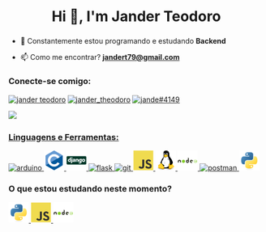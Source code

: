 <h1 align="center">Hi 🖖, I'm Jander Teodoro</h1>
<h3 align="center"></h3>

- 🌱 Constantemente estou programando e estudando **Backend**

- 📫 Como me encontrar? **jandert79@gmail.com**

<h3 align="left">Conecte-se comigo:</h3>
<p align="left">
<a href="https://linkedin.com/in/jander teodoro" target="_blank"><img align="center" src="https://cdn.jsdelivr.net/npm/simple-icons@3.0.1/icons/linkedin.svg" alt="jander teodoro" height="30" width="40" /></a>
<a href="https://instagram.com/jander_theodoro" target="_blank"><img align="center" src="https://cdn.jsdelivr.net/npm/simple-icons@3.0.1/icons/instagram.svg" alt="jander_theodoro" height="30" width="40" /></a>
<a href="https://discord.gg/jande#4149" target="_blank"><img align="center" src="https://cdn.jsdelivr.net/npm/simple-icons@3.0.1/icons/discord.svg" alt="jande#4149" height="30" width="40" /></a>
</p>

<div>
  <a href="https://github.com/janderteodoro">
  <img height="180em" src="https://github-readme-stats.vercel.app/api/top-langs/?username=janderteodoro&layout=compact&theme=dark&langs_count=7"/>
</div>
  
 
<h3 align="left">Linguagens e Ferramentas:</h3>
<p align="left"> <a href="https://www.arduino.cc/" target="_blank"> <img src="https://cdn.worldvectorlogo.com/logos/arduino-1.svg" alt="arduino" width="40" height="40"/> </a> <a href="https://www.cprogramming.com/" target="_blank"> <img src="https://raw.githubusercontent.com/devicons/devicon/master/icons/c/c-original.svg" alt="c" width="40" height="40"/> </a> <a href="https://www.djangoproject.com/" target="_blank"> <img src="https://raw.githubusercontent.com/devicons/devicon/master/icons/django/django-original.svg" alt="django" width="40" height="40"/> </a> <a href="https://flask.palletsprojects.com/" target="_blank"> <img src="https://www.vectorlogo.zone/logos/pocoo_flask/pocoo_flask-icon.svg" alt="flask" width="40" height="40"/> </a> <a href="https://git-scm.com/" target="_blank"> <img src="https://www.vectorlogo.zone/logos/git-scm/git-scm-icon.svg" alt="git" width="40" height="40"/> </a> <a href="https://developer.mozilla.org/en-US/docs/Web/JavaScript" target="_blank"> <img src="https://raw.githubusercontent.com/devicons/devicon/master/icons/javascript/javascript-original.svg" alt="javascript" width="40" height="40"/> </a> <a href="https://www.linux.org/" target="_blank"> <img src="https://raw.githubusercontent.com/devicons/devicon/master/icons/linux/linux-original.svg" alt="linux" width="40" height="40"/> </a> <a href="https://nodejs.org" target="_blank"> <img src="https://raw.githubusercontent.com/devicons/devicon/master/icons/nodejs/nodejs-original-wordmark.svg" alt="nodejs" width="40" height="40"/> </a> <a href="https://postman.com" target="_blank"> <img src="https://www.vectorlogo.zone/logos/getpostman/getpostman-icon.svg" alt="postman" width="40" height="40"/> </a> <a href="https://www.python.org" target="_blank"> <img src="https://raw.githubusercontent.com/devicons/devicon/master/icons/python/python-original.svg" alt="python" width="40" height="40"/> </a> </p>


<h3>O que estou estudando neste momento?</h3>
<a href="https://www.python.org" target="_blank"> <img src="https://raw.githubusercontent.com/devicons/devicon/master/icons/python/python-original.svg" alt="python" width="40" height="40"/> </a><a href="https://developer.mozilla.org/en-US/docs/Web/JavaScript" target="_blank"> <img src="https://raw.githubusercontent.com/devicons/devicon/master/icons/javascript/javascript-original.svg" alt="javascript" width="40" height="40"/> </a> <a href="https://nodejs.org" target="_blank"> <img src="https://raw.githubusercontent.com/devicons/devicon/master/icons/nodejs/nodejs-original-wordmark.svg" alt="nodejs" width="40" height="40"/> </a> 

